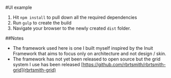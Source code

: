 #UI example

1. Hit `npm install` to pull down all the required dependencies
2. Run `gulp` to create the build
3. Navigate your browser to the newly created `dist` folder.

##Notes
* The framework used here is one I built myself inspired by the Inuit Framework that aims to focus only on architecture and not design / skin. 
* The framework has not yet been released to open source but the grid system I use has been released [https://github.com/rbrtsmith/rbrtsmith-grid](rbrtsmith-grid)